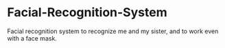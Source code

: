 # Facial-Recognition-System
Facial recognition system to recognize me and my sister, and to work even with a face mask.
